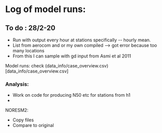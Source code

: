 # Log of model runs:

## To do : 28/2-20

- Run with output every hour at stations specifically -- hourly mean. 
- List from aerocom and or my own compiled --> got error because too many locations
- From this I can sample with gd input from Asmi et al 2011

Model runs:
check (data_info/case_overview.csv)[data_info/case_overview.csv]

### Analysis:
- Work on code for producing N50 etc for stations from h1
- 
NORESM2:
- Copy files
- Compare to original

